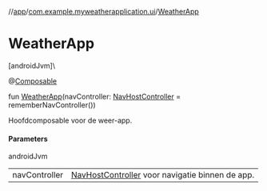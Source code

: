 //[app](../../index.md)/[com.example.myweatherapplication.ui](index.md)/[WeatherApp](-weather-app.md)

# WeatherApp

[androidJvm]\

@[Composable](https://developer.android.com/reference/kotlin/androidx/compose/runtime/Composable.html)

fun [WeatherApp](-weather-app.md)(navController: [NavHostController](https://developer.android.com/reference/kotlin/androidx/navigation/NavHostController.html) = rememberNavController())

Hoofdcomposable voor de weer-app.

#### Parameters

androidJvm

| | |
|---|---|
| navController | [NavHostController](https://developer.android.com/reference/kotlin/androidx/navigation/NavHostController.html) voor navigatie binnen de app. |

